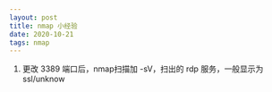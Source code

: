 ```yaml
---
layout: post
title: nmap 小经验
date: 2020-10-21
tags: nmap
---
```


1. 更改 3389 端口后，nmap扫描加 -sV，扫出的 rdp 服务，一般显示为 ssl/unknow